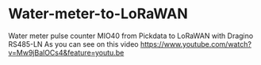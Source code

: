 # Water-meter-to-LoRaWAN
Water meter pulse counter MIO40 from Pickdata to LoRaWAN with Dragino RS485-LN
As you can see on this video
https://www.youtube.com/watch?v=Mw9jBalOCs4&feature=youtu.be

